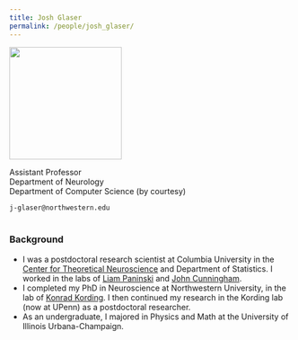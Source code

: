 ```yaml
---
title: Josh Glaser
permalink: /people/josh_glaser/
---
```


<img width="200" src="{{site.baseurl}}/josh_profile3.jpg">

Assistant Professor <br>
Department of Neurology <br>
Department of Computer Science (by courtesy)

<i class="fa fa-envelope-o"></i>  `j-glaser@northwestern.edu`<br>
<br>

### Background
* I was a postdoctoral research scientist at Columbia University in the [Center for Theoretical Neuroscience](https://ctn.zuckermaninstitute.columbia.edu/) and Department of Statistics. I worked in the labs of [Liam Paninski](http://www.stat.columbia.edu/~liam/) and [John Cunningham](http://stat.columbia.edu/~cunningham/).
* I completed my PhD in Neuroscience at Northwestern University, in the lab of [Konrad Kording](http://kordinglab.com/). I then continued my research in the Kording lab (now at UPenn) as a postdoctoral researcher.
* As an undergraduate, I majored in Physics and Math at the University of Illinois Urbana-Champaign.
